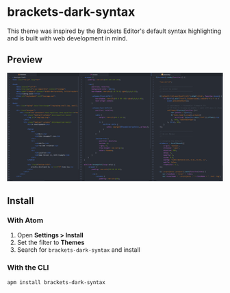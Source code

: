 # brackets-dark-syntax

This theme was inspired by the Brackets Editor's default syntax highlighting and is built with web development in mind.

## Preview

![Screenshot](sample.png)

## Install

### With Atom
1. Open **Settings > Install**
2. Set the filter to **Themes**
3. Search for `brackets-dark-syntax` and install

### With the CLI
```shell
apm install brackets-dark-syntax
```

